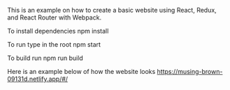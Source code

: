 This is an example on how to create a basic website using React, Redux, and React Router with Webpack.

To install dependencies
npm install

To run type in the root
npm start

To build run
npm run build

Here is an example below of how the website looks https://musing-brown-09131d.netlify.app/#/
